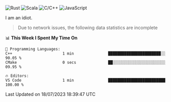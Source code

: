 ![Rust](https://img.shields.io/badge/Rust-000000?style=flat-square&logo=rust&logoColor=white)
![Scala](https://img.shields.io/badge/Scala-DC322F?style=flat-square&logo=Scala)
![C/C++](https://img.shields.io/badge/C++-00599c?style=flat-square&logo=C%2B%2B)
![JavaScript](https://img.shields.io/badge/JavaScript-323330?style=flat-square&logo=javascript&logoColor=F7DF1E)

I am an idiot.

> Due to network issues, the following data statistics are incomplete

<!--START_SECTION:waka-->
📊 **This Week I Spent My Time On** 

```text
💬 Programming Languages: 
C++                      1 min               ███████████████████████░░   90.05 % 
CMake                    0 secs              ██░░░░░░░░░░░░░░░░░░░░░░░   09.95 % 

🔥 Editors: 
VS Code                  1 min               █████████████████████████   100.00 % 
```


 Last Updated on 18/07/2023 18:39:47 UTC
<!--END_SECTION:waka-->
